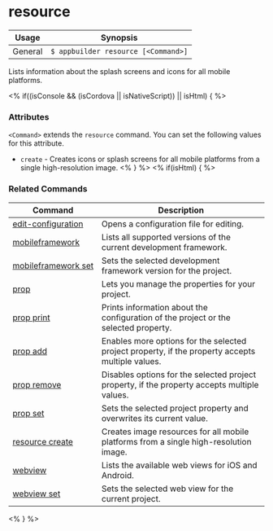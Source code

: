 resource
==========

Usage | Synopsis
------|-------
General | `$ appbuilder resource [<Command>]`

Lists information about the splash screens and icons for all mobile platforms.

<% if((isConsole && (isCordova || isNativeScript)) || isHtml) { %>

### Attributes
`<Command>` extends the `resource` command. You can set the following values for this attribute.
* `create` - Creates icons or splash screens for all mobile platforms from a single high-resolution image.
<% } %>
<% if(isHtml) { %>
### Related Commands

Command | Description
----------|----------
[edit-configuration](edit-configuration.html) | Opens a configuration file for editing.
[mobileframework](mobileframework.html) | Lists all supported versions of the current development framework.
[mobileframework&nbsp;set](mobileframework-set.html) | Sets the selected development framework version for the project.
[prop](prop.html) | Lets you manage the properties for your project.
[prop print](prop-print.html) | Prints information about the configuration of the project or the selected property.
[prop add](prop-add.html) | Enables more options for the selected project property, if the property accepts multiple values.
[prop remove](prop-remove.html) | Disables options for the selected project property, if the property accepts multiple values.
[prop set](prop-set.html) | Sets the selected project property and overwrites its current value.
[resource create](resource-create.html) | Creates image resources for all mobile platforms from a single high-resolution image.
[webview](webview.html) | Lists the available web views for iOS and Android.
[webview set](webview-set.html) | Sets the selected web view for the current project.
<% } %>
